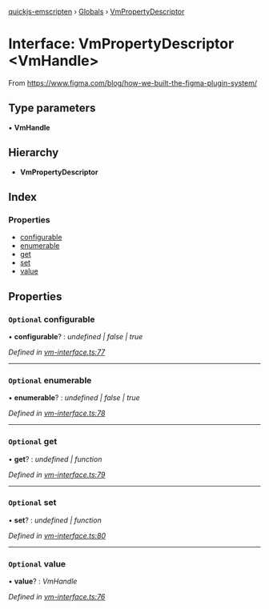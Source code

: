 [quickjs-emscripten](../README.md) › [Globals](../globals.md) › [VmPropertyDescriptor](vmpropertydescriptor.md)

# Interface: VmPropertyDescriptor <**VmHandle**>

From https://www.figma.com/blog/how-we-built-the-figma-plugin-system/

## Type parameters

▪ **VmHandle**

## Hierarchy

* **VmPropertyDescriptor**

## Index

### Properties

* [configurable](vmpropertydescriptor.md#optional-configurable)
* [enumerable](vmpropertydescriptor.md#optional-enumerable)
* [get](vmpropertydescriptor.md#optional-get)
* [set](vmpropertydescriptor.md#optional-set)
* [value](vmpropertydescriptor.md#optional-value)

## Properties

### `Optional` configurable

• **configurable**? : *undefined | false | true*

*Defined in [vm-interface.ts:77](https://github.com/justjake/quickjs-emscripten/blob/master/ts/vm-interface.ts#L77)*

___

### `Optional` enumerable

• **enumerable**? : *undefined | false | true*

*Defined in [vm-interface.ts:78](https://github.com/justjake/quickjs-emscripten/blob/master/ts/vm-interface.ts#L78)*

___

### `Optional` get

• **get**? : *undefined | function*

*Defined in [vm-interface.ts:79](https://github.com/justjake/quickjs-emscripten/blob/master/ts/vm-interface.ts#L79)*

___

### `Optional` set

• **set**? : *undefined | function*

*Defined in [vm-interface.ts:80](https://github.com/justjake/quickjs-emscripten/blob/master/ts/vm-interface.ts#L80)*

___

### `Optional` value

• **value**? : *VmHandle*

*Defined in [vm-interface.ts:76](https://github.com/justjake/quickjs-emscripten/blob/master/ts/vm-interface.ts#L76)*
